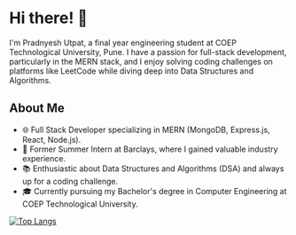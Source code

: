 # Hi there! 👋

I'm Pradnyesh Utpat, a final year engineering student at COEP Technological University, Pune. I have a passion for full-stack development, particularly in the MERN stack, and I enjoy solving coding challenges on platforms like LeetCode while diving deep into Data Structures and Algorithms.

## About Me

- 🌐 Full Stack Developer specializing in MERN (MongoDB, Express.js, React, Node.js).
- 💼 Former Summer Intern at Barclays, where I gained valuable industry experience.
- 📚 Enthusiastic about Data Structures and Algorithms (DSA) and always up for a coding challenge.
- 🎓 Currently pursuing my Bachelor's degree in Computer Engineering at COEP Technological University.




[![Top Langs](https://github-readme-stats.vercel.app/api/top-langs/?username=PradnyeshUtpat&layout=compact)](https://github.com/PradnyeshUtpat)





